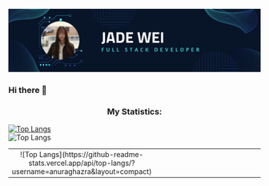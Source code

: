 ![Github Banner](https://github.com/jadew33/jadew33/blob/main/banner.png)

### Hi there 👋




<!--
**jadew33/jadew33** is a ✨ _special_ ✨ repository because its `README.md` (this file) appears on your GitHub profile.

Here are some ideas to get you started:

- 🔭 I’m currently working on ...
- 🌱 I’m currently learning ...
- 👯 I’m looking to collaborate on ...
- 🤔 I’m looking for help with ...
- 💬 Ask me about ...
- 📫 How to reach me: ...
- 😄 Pronouns: ...
- ⚡ Fun fact: ...
-->
<h3 align="center">My Statistics:</h3>

[![Top Langs](https://github-readme-stats.vercel.app/api/top-langs/?username=jadew33&layout=donut&theme=radical)](https://github.com/anuraghazra/github-readme-stats)
<br/>
![Top Langs](https://github-readme-stats.vercel.app/api/top-langs/?username=jadew33&layout=compact&theme=radical)
<p align="center">
<table align="center">
<tr border="none">
<td width="50%" align="center">
![Top Langs](https://github-readme-stats.vercel.app/api/top-langs/?username=anuraghazra&layout=compact)
</td>
<td width="50%" align="center">

  
  </td>
</tr>
</table>

